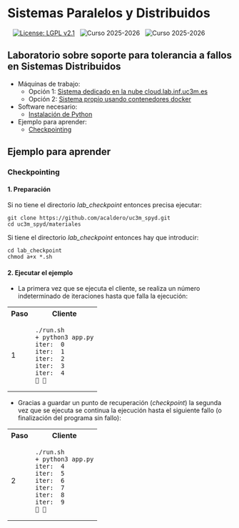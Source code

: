 # Sistemas Paralelos y Distribuidos

&nbsp;&nbsp; [![License: LGPL v2.1](https://img.shields.io/badge/License-LGPL_v2.1-blue.svg)](https://www.gnu.org/licenses/lgpl-2.1)
&nbsp; ![Curso 2025-2026](https://img.shields.io/badge/Curso-2025_2026-red.svg)
&nbsp; ![Curso 2025-2026](https://img.shields.io/badge/Autores-Alejandro%20Calderon%20Mateos%20y%20Felix%20Garcia%20Carballeira-brown.svg)


## Laboratorio sobre soporte para tolerancia a fallos en Sistemas Distribuidos

* Máquinas de trabajo:
  * Opción 1: [Sistema dedicado en la nube cloud.lab.inf.uc3m.es](/materiales/ENV_cloud.md)
  * Opción 2: [Sistema propio usando contenedores docker](/materiales/ENV_docker.md)
* Software necesario:
  * [Instalación de Python](/materiales/SW_python.md)
* Ejemplo para aprender:
  * [Checkpointing](#checkpointing)



## Ejemplo para aprender

### Checkpointing

#### 1. Preparación

Si no tiene el directorio *lab_checkpoint* entonces precisa ejecutar:
```
git clone https://github.com/acaldero/uc3m_spyd.git
cd uc3m_spyd/materiales
```
Si tiene el directorio *lab_checkpoint* entonces hay que introducir:
```
cd lab_checkpoint
chmod a+x *.sh
```


#### 2. Ejecutar el ejemplo

* La primera vez que se ejecuta el cliente, se realiza un número indeterminado de iteraciones hasta que falla la ejecución:
<html>
<table>
<tr><th>Paso</th><th>Cliente</th></tr>
<tr>
<td>1</td>
<td>

```
./run.sh
+ python3 app.py
iter:  0
iter:  1
iter:  2
iter:  3
iter:  4
🧨 🧨
```

</td>
</tr>
</table>
</html>


* Gracias a guardar un punto de recuperación (*checkpoint*) la segunda vez que se ejecuta se continua la ejecución hasta el siguiente fallo (o finalización del programa sin fallo):
<html>
<table>
<tr><th>Paso</th><th>Cliente</th></tr>
<tr>
<td>2</td>
<td>

```
./run.sh
+ python3 app.py
iter:  4
iter:  5
iter:  6
iter:  7
iter:  8
iter:  9
🧨 🧨
```

</td>
</tr>
</table>
</html>


